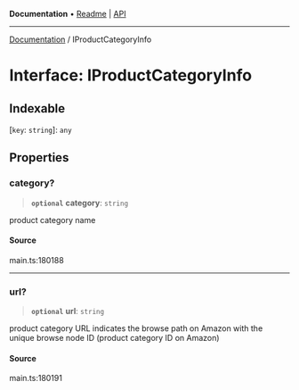 **Documentation** • [Readme](../README.md) \| [API](../globals.md)

***

[Documentation](../README.md) / IProductCategoryInfo

# Interface: IProductCategoryInfo

## Indexable

 \[`key`: `string`\]: `any`

## Properties

### category?

> **`optional`** **category**: `string`

product category name

#### Source

main.ts:180188

***

### url?

> **`optional`** **url**: `string`

product category URL
indicates the browse path on Amazon with the unique browse node ID (product category ID on Amazon)

#### Source

main.ts:180191
